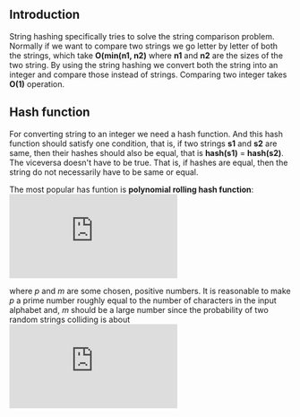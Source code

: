 ## Introduction

String hashing specifically tries to solve the string comparison problem. Normally if we want to compare two strings we go letter by letter of both the strings, which take **O(min(n1, n2)** where **n1** and **n2** are the sizes of the two string. By using the string hashing we convert both the string into an integer and compare those instead of strings. Comparing two integer takes **O(1)** operation.

## Hash function
For converting string to an integer we need a hash function. And this hash function should satisfy one condition, that is, if two strings **s1** and **s2** are same, then their hashes should also be equal, that is **hash(s1)** = **hash(s2)**. The viceversa doesn't have to be true. That is, if hashes are equal, then the string do not necessarily have to be same or equal.

The most popular has funtion is **polynomial rolling hash function**:
    ![](https://latex.codecogs.com/gif.latex?hash%28s%29%20%3D%20s%5B0%5D%20&plus;%20s%5B1%5D%20%5Ccdot%20p%20&plus;%20s%5B2%5D%20%5Ccdot%20p%5E2%20&plus;%20s%5B3%5D%20%5Ccdot%20p%5E3%20&plus;%20%5Ccdots%20&plus;%20s%5Bn-1%5D%20%5Ccdot%20p%5E%7Bn-1%7D%20%5Cmod%20m)

where _p_ and _m_ are some chosen, positive numbers. It is reasonable to make _p_ a prime number roughly equal to the number of characters in the input alphabet and, _m_  should be a large number since the probability of two random strings colliding is about ![](https://latex.codecogs.com/gif.latex?%5Cdpi%7B80%7D%20%5Capprox%20%5Cfrac%7B1%7D%7Bm%7D)